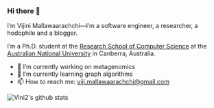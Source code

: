 ### Hi there 👋

I’m Vijini Mallawaarachchi—I’m a software engineer, a researcher, a hodophile and a blogger.

I’m a Ph.D. student at the [Research School of Computer Science](https://cs.anu.edu.au/) at the [Australian National University](https://www.anu.edu.au/) in Canberra, Australia.

- 🔭 I’m currently working on metagenomics
- 🌱 I’m currently learning graph algorithms
- 📫 How to reach me: viji.mallawaarachchi@gmail.com

![Vini2's github stats](https://github-readme-stats.vercel.app/api?username=Vini2&show_icons=true&theme=buefy)

<!--
**Vini2/Vini2** is a ✨ _special_ ✨ repository because its `README.md` (this file) appears on your GitHub profile.

Here are some ideas to get you started:

-->



